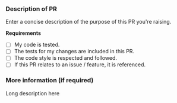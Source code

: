 ### Description of PR

Enter a concise description of the purpose of this PR you're raising.

**Requirements**

- [ ] My code is tested.
- [ ] The tests for my changes are included in this PR.
- [ ] The code style is respected and followed.
- [ ] If this PR relates to an issue / feature, it is referenced.

### More information (if required)

Long description here